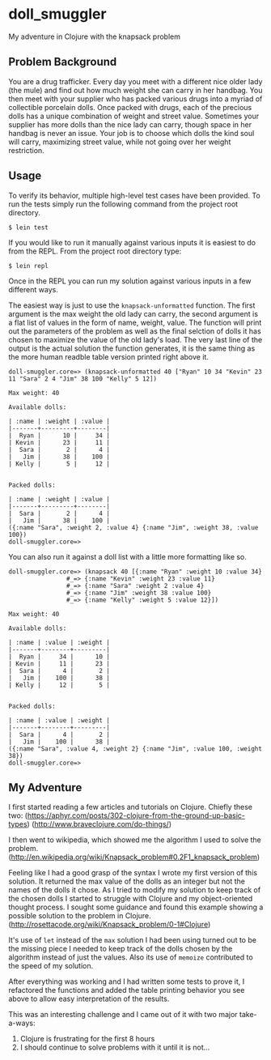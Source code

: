 # doll_smuggler

My adventure in Clojure with the knapsack problem

## Problem Background
You are a drug trafficker. Every day you meet with a different nice older lady (the mule) and find out how much weight she can carry in her handbag. You then meet with your supplier who has packed various drugs into a myriad of collectible porcelain dolls. Once packed with drugs, each of the precious dolls has a unique combination of weight and street value. Sometimes your supplier has more dolls than the nice lady can carry, though space in her handbag is never an issue. Your job is to choose which dolls the kind soul will carry, maximizing street value, while not going over her weight restriction.

## Usage

To verify its behavior, multiple high-level test cases have been provided. To run the tests simply run the following command from the project root directory.
```
$ lein test
```

If you would like to run it manually against various inputs it is easiest to do from the REPL. From the project root directory type:
```
$ lein repl
```

Once in the REPL you can run my solution against various inputs in a few different ways.

The easiest way is just to use the `knapsack-unformatted` function. The first argument is the max weight the old lady can carry, the second argument is a flat list of values in the form of name, weight, value. The function will print out the parameters of the problem as well as the final selction of dolls it has chosen to maximize the value of the old lady's load. The very last line of the output is the actual solution the function generates, it is the same thing as the more human readble table version printed right above it.
```
doll-smuggler.core=> (knapsack-unformatted 40 ["Ryan" 10 34 "Kevin" 23 11 "Sara" 2 4 "Jim" 38 100 "Kelly" 5 12])

Max weight: 40

Available dolls:

| :name | :weight | :value |
|-------+---------+--------|
|  Ryan |      10 |     34 |
| Kevin |      23 |     11 |
|  Sara |       2 |      4 |
|   Jim |      38 |    100 |
| Kelly |       5 |     12 |


Packed dolls:

| :name | :weight | :value |
|-------+---------+--------|
|  Sara |       2 |      4 |
|   Jim |      38 |    100 |
({:name "Sara", :weight 2, :value 4} {:name "Jim", :weight 38, :value 100})
doll-smuggler.core=> 
```

You can also run it against a doll list with a little more formatting like so.
```
doll-smuggler.core=> (knapsack 40 [{:name "Ryan" :weight 10 :value 34}
                #_=> {:name "Kevin" :weight 23 :value 11}
                #_=> {:name "Sara" :weight 2 :value 4}
                #_=> {:name "Jim" :weight 38 :value 100}
                #_=> {:name "Kelly" :weight 5 :value 12}])

Max weight: 40

Available dolls:

| :name | :value | :weight |
|-------+--------+---------|
|  Ryan |     34 |      10 |
| Kevin |     11 |      23 |
|  Sara |      4 |       2 |
|   Jim |    100 |      38 |
| Kelly |     12 |       5 |


Packed dolls:

| :name | :value | :weight |
|-------+--------+---------|
|  Sara |      4 |       2 |
|   Jim |    100 |      38 |
({:name "Sara", :value 4, :weight 2} {:name "Jim", :value 100, :weight 38})
doll-smuggler.core=> 
```

## My Adventure
I first started reading a few articles and tutorials on Clojure. Chiefly these two:
(https://aphyr.com/posts/302-clojure-from-the-ground-up-basic-types)
(http://www.braveclojure.com/do-things/)

I then went to wikipedia, which showed me the algorithm I used to solve the problem.
(http://en.wikipedia.org/wiki/Knapsack_problem#0.2F1_knapsack_problem)

Feeling like I had a good grasp of the syntax I wrote my first version of this solution. It returned the max value of the dolls as an integer but not the names of the dolls it chose. As I tried to modify my solution to keep track of the chosen dolls I started to struggle with Clojure and my object-oriented thought process. I sought some guidance and found this example showing a possible solution to the problem in Clojure.
(http://rosettacode.org/wiki/Knapsack_problem/0-1#Clojure)

It's use of `let` instead of the `max` solution I had been using turned out to be the missing piece I needed to keep track of the dolls chosen by the algorithm instead of just the values. Also its use of `memoize` contributed to the speed of my solution.

After everything was working and I had written some tests to prove it, I refactored the functions and added the table printing behavior you see above to allow easy interpretation of the results.

This was an interesting challenge and I came out of it with two major take-a-ways:
1. Clojure is frustrating for the first 8 hours
2. I should continue to solve problems with it until it is not...
